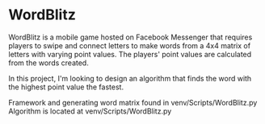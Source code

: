 # WordBlitz
WordBlitz is a mobile game hosted on Facebook Messenger that requires players to swipe and connect letters to make words
from a 4x4 matrix of letters with varying point values. The players' point values are calculated from the words created.

In this project, I'm looking to design an algorithm that finds the word with the highest point value the fastest.

Framework and generating word matrix found in venv/Scripts/WordBlitz.py
Algorithm is located at venv/Scripts/WordBlitz.py

